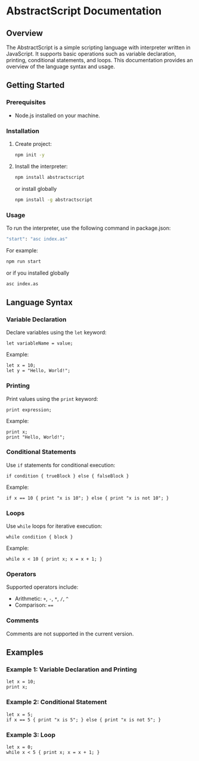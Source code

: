 # AbstractScript Documentation

## Overview

The AbstractScript is a simple scripting language with interpreter written in JavaScript. It supports basic operations such as variable declaration, printing, conditional statements, and loops. This documentation provides an overview of the language syntax and usage.

## Getting Started

### Prerequisites

- Node.js installed on your machine.

### Installation

1. Create project:
   ```sh
   npm init -y
   ```

2. Install the interpreter:
   ```sh
   npm install abstractscript
   ```
   or install globally
   ```sh
   npm install -g abstractscript 
   ```

### Usage

To run the interpreter, use the following command in package.json:
```sh
"start": "asc index.as"
```

For example:
```sh
npm run start
```
or if you installed globally
```sh
asc index.as
```

## Language Syntax

### Variable Declaration

Declare variables using the `let` keyword:
```asc
let variableName = value;
```

Example:
```asc
let x = 10;
let y = "Hello, World!";
```

### Printing

Print values using the `print` keyword:
```asc
print expression;
```

Example:
```asc
print x;
print "Hello, World!";
```

### Conditional Statements

Use `if` statements for conditional execution:
```asc
if condition { trueBlock } else { falseBlock }
```

Example:
```asc
if x == 10 { print "x is 10"; } else { print "x is not 10"; }
```

### Loops

Use `while` loops for iterative execution:
```asc
while condition { block }
```

Example:
```asc
while x < 10 { print x; x = x + 1; }
```

### Operators

Supported operators include:
- Arithmetic: `+`, `-`, `*`, `/`, `^`
- Comparison: `==`

### Comments

Comments are not supported in the current version.

## Examples

### Example 1: Variable Declaration and Printing

```asc
let x = 10;
print x;
```

### Example 2: Conditional Statement

```asc
let x = 5;
if x == 5 { print "x is 5"; } else { print "x is not 5"; }
```

### Example 3: Loop

```asc
let x = 0;
while x < 5 { print x; x = x + 1; }
```
